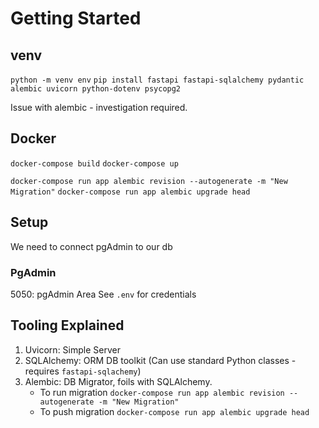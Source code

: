 # Getting Started

## venv
`python -m venv env`
`pip install fastapi fastapi-sqlalchemy pydantic alembic uvicorn python-dotenv psycopg2`

Issue with alembic - investigation required.

## Docker 
`docker-compose build`
`docker-compose up`

`docker-compose run app alembic revision --autogenerate -m "New Migration"`
`docker-compose run app alembic upgrade head`

## Setup

We need to connect pgAdmin to our db

### PgAdmin

5050: pgAdmin Area
See `.env` for credentials


## Tooling Explained

1. Uvicorn: Simple Server
2. SQLAlchemy: ORM DB toolkit (Can use standard Python classes - requires `fastapi-sqlachemy`) 
3. Alembic: DB Migrator, foils with SQLAlchemy.
    -  To run migration `docker-compose run app alembic revision --autogenerate -m "New Migration"`
    - To push migration `docker-compose run app alembic upgrade head`